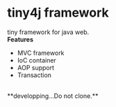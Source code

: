 # tiny4j framework
tiny framework for java web.<br/>
**Features**
- MVC framework
- IoC container
- AOP support
- Transaction
<br/>
**developping...Do not clone.**
